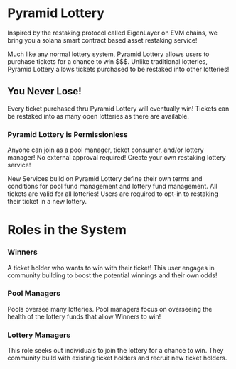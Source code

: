 # Pyramid Lottery
Inspired by the restaking protocol called EigenLayer on EVM chains, we bring you a solana smart contract based asset restaking service! 

Much like any normal lottery system, Pyramid Lottery allows users to purchase tickets for a chance to win $$$. Unlike traditional lotteries, Pyramid Lottery allows tickets purchased to be restaked into other lotteries! 

## **You Never Lose!**
Every ticket purchased thru Pyramid Lottery will eventually win! Tickets can be restaked into as many open lotteries as there are available. 

### Pyramid Lottery is **Permissionless**
Anyone can join as a pool manager, ticket consumer, and/or lottery manager! No external approval required! Create your own restaking lottery service! 

New Services build on Pyramid Lottery define their own terms and conditions for pool fund management and lottery fund management. All tickets are valid for all lotteries! Users are required to opt-in to restaking their ticket in a new lottery. 

# Roles in the System
### Winners
A ticket holder who wants to win with their ticket! This user engages in community building to boost the potential winnings and their own odds!
### Pool Managers
Pools oversee many lotteries. Pool managers focus on overseeing the health of the lottery funds that allow Winners to win! 
### Lottery Managers
This role seeks out individuals to join the lottery for a chance to win. They community build with existing ticket holders and recruit new ticket holders.  
